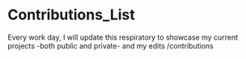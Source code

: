 # Contributions_List
Every work day, I will update this respiratory to showcase my current projects -both public and private- and my edits /contributions

